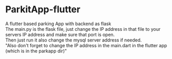 # ParkitApp-flutter
A flutter based parking App with backend as flask
<br>
The main.py is the flask file, just change the IP address in that file to your servers IP address and make sure that port is open.<br>
Then just run it also change the mysql server address if needed.
<br>
"Also don't forget to change the IP address in the main.dart in the flutter app (which is in the parkapp dir)" 
